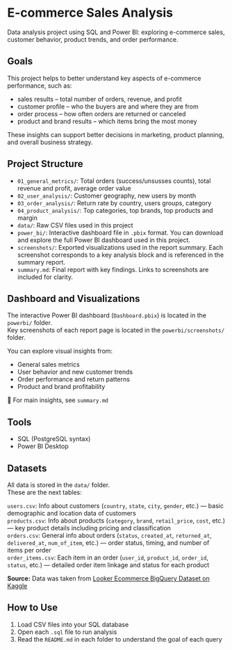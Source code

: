 # E-commerce Sales Analysis

Data analysis project using SQL and Power BI: exploring e-commerce sales, customer behavior, product trends, and order performance.

## Goals

This project helps to better understand key aspects of e-commerce performance, such as:

- sales results – total number of orders, revenue, and profit
- customer profile – who the buyers are and where they are from
- order process – how often orders are returned or canceled
- product and brand results – which items bring the most money

These insights can support better decisions in marketing, product planning, and overall business strategy.

## Project Structure

- `01_general_metrics/`: Total orders (success/unsusses counts), total revenue and profit, average order value  
- `02_user_analysis/`: Customer geography, new users by month  
- `03_order_analysis/`: Return rate by country, users groups, category
- `04_product_analysis/`: Top categories, top brands, top products and margin  
- `data/`: Raw CSV files used in this project
- `power_bi/`: Interactive dashboard file in `.pbix` format. You can download and explore the full Power BI dashboard used in this project.
- `screenshots/`: Exported visualizations used in the report summary. Each screenshot corresponds to a key analysis block and is referenced in the summary report.
- `summary.md`: Final report with key findings. Links to screenshots are included for clarity.

## Dashboard and Visualizations

The interactive Power BI dashboard (`Dashboard.pbix`) is located in the `powerbi/` folder.  
Key screenshots of each report page  is located in the `powerbi/screenshots/` folder.

You can explore visual insights from:
- General sales metrics
- User behavior and new customer trends
- Order performance and return patterns
- Product and brand profitability

📄 For main insights, see `summary.md`

## Tools

- SQL (PostgreSQL syntax)  
- Power BI Desktop

## Datasets

All data is stored in the `data/` folder.  
These are the next tables:

`users.csv`: Info about customers (`country`, `state`, `city`, `gender`, etc.) — basic demographic and location data of customers  
`products.csv`: Info about products (`category`, `brand`, `retail_price`, `cost`, etc.) — key product details including pricing and classification  
`orders.csv`: General info about orders (`status`, `created_at`, `returned_at`, `delivered_at`, `num_of_item`, etc.) — order status, timing, and number of items per order  
`order_items.csv`: Each item in an order (`user_id`, `product_id`, `order_id`, `status`, etc.) — detailed order item linkage and status for each product

**Source:** Data was taken from [Looker Ecommerce BigQuery Dataset on Kaggle](https://www.kaggle.com/datasets/mustafakeser4/looker-ecommerce-bigquery-dataset)

## How to Use

1. Load CSV files into your SQL database  
2. Open each `.sql` file to run analysis  
3. Read the `README.md` in each folder to understand the goal of each query

